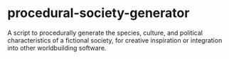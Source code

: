 # procedural-society-generator
A script to procedurally generate the species, culture, and political characteristics of a fictional society, for creative inspiration or integration into other worldbuilding software.
